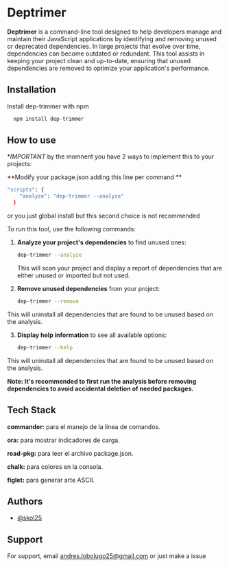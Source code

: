 
# Deptrimer

**Deptrimer** is a command-line tool designed to help developers manage and maintain their JavaScript applications by identifying and removing unused or deprecated dependencies. In large projects that evolve over time, dependencies can become outdated or redundant. This tool assists in keeping your project clean and up-to-date, ensuring that unused dependencies are removed to optimize your application's performance.





## Installation

Install dep-trimmer with npm

```bash
  npm install dep-trimmer
```
    
## How to use

**IMPORTANT* by the momnent you have 2 ways to implement this to your projects:

**Modify your package.json adding this line per command **
```bash
"scripts": {
    "analyze": "dep-trimmer --analyze"
  }
 ```
or you just global install but this second choice is not recommended 


To run this tool, use the following commands:

1. **Analyze your project's dependencies** to find unused ones:

   ```bash
   dep-trimmer --analyze
    ```
    This will scan your project and display a report of dependencies that are either unused or imported but not used.
2. **Remove unused dependencies** from your project:

   ```bash
   dep-trimmer --remove
    ```

This will uninstall all dependencies that are found to be unused based on the analysis.

3. **Display help information** to see all available options:

   ```bash
   dep-trimmer --help
    ```

This will uninstall all dependencies that are found to be unused based on the analysis.

**Note: It's recommended to first run the analysis before removing dependencies to avoid accidental deletion of needed packages.**
## Tech Stack

**commander:** para el manejo de la línea de comandos.

**ora:** para mostrar indicadores de carga.

**read-pkg:** para leer el archivo package.json.

**chalk:** para colores en la consola.

**figlet:** para generar arte ASCII.



## Authors

- [@skol25](https://github.com/skol25)


## Support

For support, email andres.lobolugo25@gmail.com or just make a issue

